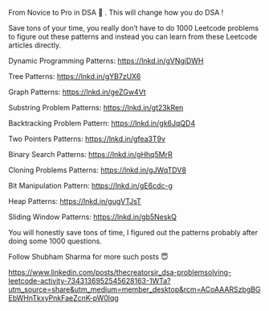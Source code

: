 From Novice to Pro in DSA 🚀 . This will change how you do DSA !

Save tons of your time, you really don’t have to do 1000 Leetcode problems to figure out these patterns and instead you can learn from these Leetcode articles directly.

Dynamic Programming Patterns: https://lnkd.in/gVNgiDWH

Tree Patterns: https://lnkd.in/gYB7zUX6

Graph Patterns: https://lnkd.in/geZGw4Vt

Substring Problem Patterns: https://lnkd.in/gt23kRen

Backtracking Problem Pattern: https://lnkd.in/gk6JqQD4

Two Pointers Patterns: https://lnkd.in/gfea3T9v

Binary Search Patterns: https://lnkd.in/gHhq5MrR

Cloning Problems Patterns: https://lnkd.in/gJWqTDV8

Bit Manipulation Pattern: https://lnkd.in/gE6cdc-g

Heap Patterns: https://lnkd.in/gugVTJsT

Sliding Window Patterns: https://lnkd.in/gb5NeskQ

You will honestly save tons of time, I figured out the patterns probably after doing some 1000 questions.

Follow Shubham Sharma for more such posts 😇

https://www.linkedin.com/posts/thecreatorsir_dsa-problemsolving-leetcode-activity-7343136952545628163-1WTa?utm_source=share&utm_medium=member_desktop&rcm=ACoAAARSzbgBGEbWHnTkxyPnkFaeZcnK-pW0lqg
